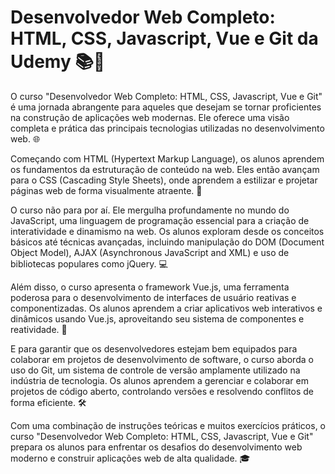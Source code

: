 # Desenvolvedor Web Completo: HTML, CSS, Javascript, Vue e Git da Udemy 📚🎯
O curso "Desenvolvedor Web Completo: HTML, CSS, Javascript, Vue e Git" é uma jornada abrangente para aqueles que desejam se tornar proficientes na construção de aplicações web modernas. Ele oferece uma visão completa e prática das principais tecnologias utilizadas no desenvolvimento web. 🌐

Começando com HTML (Hypertext Markup Language), os alunos aprendem os fundamentos da estruturação de conteúdo na web. Eles então avançam para o CSS (Cascading Style Sheets), onde aprendem a estilizar e projetar páginas web de forma visualmente atraente. 🎨

O curso não para por aí. Ele mergulha profundamente no mundo do JavaScript, uma linguagem de programação essencial para a criação de interatividade e dinamismo na web. Os alunos exploram desde os conceitos básicos até técnicas avançadas, incluindo manipulação do DOM (Document Object Model), AJAX (Asynchronous JavaScript and XML) e uso de bibliotecas populares como jQuery. 💻

Além disso, o curso apresenta o framework Vue.js, uma ferramenta poderosa para o desenvolvimento de interfaces de usuário reativas e componentizadas. Os alunos aprendem a criar aplicativos web interativos e dinâmicos usando Vue.js, aproveitando seu sistema de componentes e reatividade. 🚀

E para garantir que os desenvolvedores estejam bem equipados para colaborar em projetos de desenvolvimento de software, o curso aborda o uso do Git, um sistema de controle de versão amplamente utilizado na indústria de tecnologia. Os alunos aprendem a gerenciar e colaborar em projetos de código aberto, controlando versões e resolvendo conflitos de forma eficiente. 🛠️

Com uma combinação de instruções teóricas e muitos exercícios práticos, o curso "Desenvolvedor Web Completo: HTML, CSS, Javascript, Vue e Git" prepara os alunos para enfrentar os desafios do desenvolvimento web moderno e construir aplicações web de alta qualidade. 🎓
